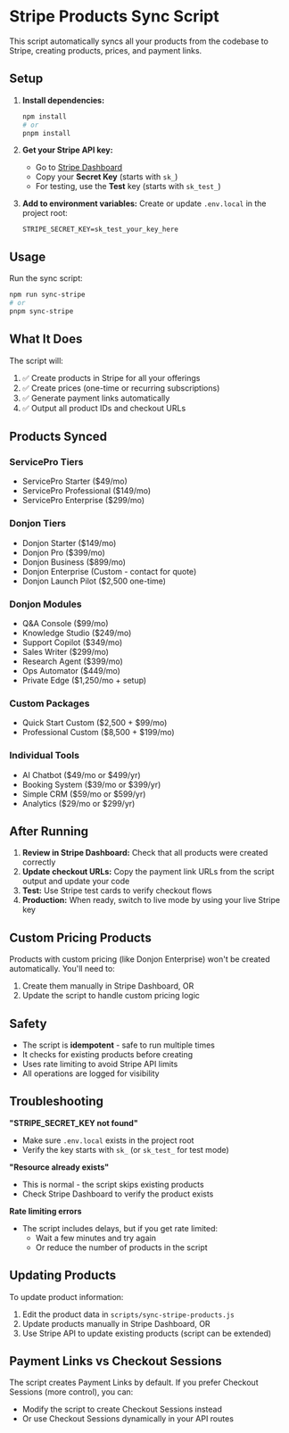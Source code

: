 # Stripe Products Sync Script

This script automatically syncs all your products from the codebase to Stripe, creating products, prices, and payment links.

## Setup

1. **Install dependencies:**
   ```bash
   npm install
   # or
   pnpm install
   ```

2. **Get your Stripe API key:**
   - Go to [Stripe Dashboard](https://dashboard.stripe.com/apikeys)
   - Copy your **Secret Key** (starts with `sk_`)
   - For testing, use the **Test** key (starts with `sk_test_`)

3. **Add to environment variables:**
   Create or update `.env.local` in the project root:
   ```env
   STRIPE_SECRET_KEY=sk_test_your_key_here
   ```

## Usage

Run the sync script:
```bash
npm run sync-stripe
# or
pnpm sync-stripe
```

## What It Does

The script will:
1. ✅ Create products in Stripe for all your offerings
2. ✅ Create prices (one-time or recurring subscriptions)
3. ✅ Generate payment links automatically
4. ✅ Output all product IDs and checkout URLs

## Products Synced

### ServicePro Tiers
- ServicePro Starter ($49/mo)
- ServicePro Professional ($149/mo)
- ServicePro Enterprise ($299/mo)

### Donjon Tiers
- Donjon Starter ($149/mo)
- Donjon Pro ($399/mo)
- Donjon Business ($899/mo)
- Donjon Enterprise (Custom - contact for quote)
- Donjon Launch Pilot ($2,500 one-time)

### Donjon Modules
- Q&A Console ($99/mo)
- Knowledge Studio ($249/mo)
- Support Copilot ($349/mo)
- Sales Writer ($299/mo)
- Research Agent ($399/mo)
- Ops Automator ($449/mo)
- Private Edge ($1,250/mo + setup)

### Custom Packages
- Quick Start Custom ($2,500 + $99/mo)
- Professional Custom ($8,500 + $199/mo)

### Individual Tools
- AI Chatbot ($49/mo or $499/yr)
- Booking System ($39/mo or $399/yr)
- Simple CRM ($59/mo or $599/yr)
- Analytics ($29/mo or $299/yr)

## After Running

1. **Review in Stripe Dashboard:** Check that all products were created correctly
2. **Update checkout URLs:** Copy the payment link URLs from the script output and update your code
3. **Test:** Use Stripe test cards to verify checkout flows
4. **Production:** When ready, switch to live mode by using your live Stripe key

## Custom Pricing Products

Products with custom pricing (like Donjon Enterprise) won't be created automatically. You'll need to:
1. Create them manually in Stripe Dashboard, OR
2. Update the script to handle custom pricing logic

## Safety

- The script is **idempotent** - safe to run multiple times
- It checks for existing products before creating
- Uses rate limiting to avoid Stripe API limits
- All operations are logged for visibility

## Troubleshooting

**"STRIPE_SECRET_KEY not found"**
- Make sure `.env.local` exists in the project root
- Verify the key starts with `sk_` (or `sk_test_` for test mode)

**"Resource already exists"**
- This is normal - the script skips existing products
- Check Stripe Dashboard to verify the product exists

**Rate limiting errors**
- The script includes delays, but if you get rate limited:
  - Wait a few minutes and try again
  - Or reduce the number of products in the script

## Updating Products

To update product information:
1. Edit the product data in `scripts/sync-stripe-products.js`
2. Update products manually in Stripe Dashboard, OR
3. Use Stripe API to update existing products (script can be extended)

## Payment Links vs Checkout Sessions

The script creates Payment Links by default. If you prefer Checkout Sessions (more control), you can:
- Modify the script to create Checkout Sessions instead
- Or use Checkout Sessions dynamically in your API routes

